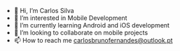 - 👋 Hi, I’m Carlos Silva
- 👀 I’m interested in Mobile Development
- 🌱 I’m currently learning Android and iOS development
- 💞️ I’m looking to collaborate on mobile projects
- 📫 How to reach me carlosbrunofernandes@outlook.pt

<!---
cbfs86/cbfs86 is a ✨ special ✨ repository because its `README.md` (this file) appears on your GitHub profile.
You can click the Preview link to take a look at your changes.
--->
